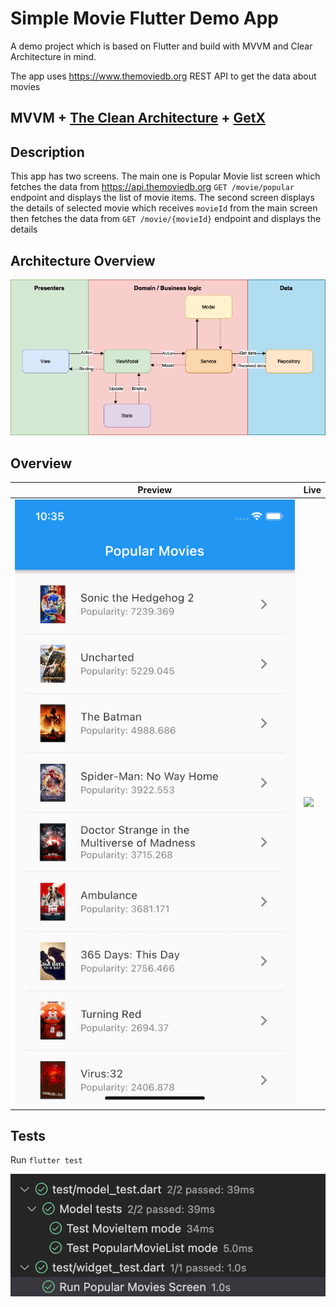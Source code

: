 # Simple Movie Flutter Demo App

A demo project which is based on Flutter and build with MVVM and Clear Architecture in mind.

The app uses https://www.themoviedb.org REST API to get the data about movies

## MVVM + [The Clean Architecture](https://blog.cleancoder.com/uncle-bob/2012/08/13/the-clean-architecture.html) + [GetX](https://pub.dev/packages/get)

## Description


This app has two screens. The main one is Popular Movie list screen which fetches the data from https://api.themoviedb.org `GET /movie/popular` endpoint and displays the list of movie items. The second screen displays the details of selected movie which receives `movieId` from the main screen then fetches the data from `GET
/movie/{movieId}` endpoint and displays the details

## Architecture Overview

![](TheCleanArchitecture.png)

## Overview

| Preview           | Live             |
|-------------------|------------------|
| ![](flutter.png)  | ![](flutter.gif) |

## Tests

Run `flutter test`

![](tests.png) 